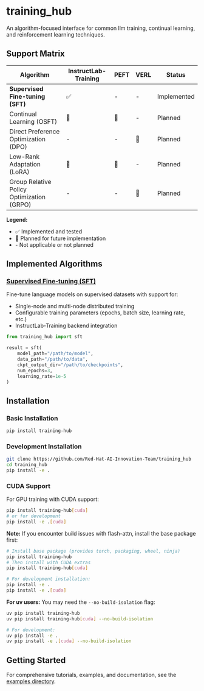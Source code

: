 # training_hub
An algorithm-focused interface for common llm training, continual learning, and reinforcement learning techniques.

## Support Matrix

| Algorithm | InstructLab-Training | PEFT | VERL | Status |
|-----------|---------------------|------|------|--------|
| **Supervised Fine-tuning (SFT)** | ✅ | - | - | Implemented |
| Continual Learning (OSFT) | 🔄 | 🔄 | - | Planned |
| Direct Preference Optimization (DPO) | - | - | 🔄 | Planned |
| Low-Rank Adaptation (LoRA) | 🔄 | 🔄 | - | Planned |
| Group Relative Policy Optimization (GRPO) | - | - | 🔄 | Planned |

**Legend:**
- ✅ Implemented and tested
- 🔄 Planned for future implementation  
- \- Not applicable or not planned

## Implemented Algorithms

### [Supervised Fine-tuning (SFT)](examples/sft_usage.md)
Fine-tune language models on supervised datasets with support for:
- Single-node and multi-node distributed training
- Configurable training parameters (epochs, batch size, learning rate, etc.)
- InstructLab-Training backend integration

```python
from training_hub import sft

result = sft(
    model_path="/path/to/model",
    data_path="/path/to/data",
    ckpt_output_dir="/path/to/checkpoints",
    num_epochs=3,
    learning_rate=1e-5
)
```

## Installation

### Basic Installation
```bash
pip install training-hub
```

### Development Installation
```bash
git clone https://github.com/Red-Hat-AI-Innovation-Team/training_hub
cd training_hub
pip install -e .
```

### CUDA Support
For GPU training with CUDA support:
```bash
pip install training-hub[cuda]
# or for development
pip install -e .[cuda]
```

**Note:** If you encounter build issues with flash-attn, install the base package first:
```bash
# Install base package (provides torch, packaging, wheel, ninja)
pip install training-hub
# Then install with CUDA extras
pip install training-hub[cuda]

# For development installation:
pip install -e .
pip install -e .[cuda]
```

**For uv users:** You may need the `--no-build-isolation` flag:
```bash
uv pip install training-hub
uv pip install training-hub[cuda] --no-build-isolation

# For development:
uv pip install -e .
uv pip install -e .[cuda] --no-build-isolation
```

## Getting Started

For comprehensive tutorials, examples, and documentation, see the [examples directory](examples/).
